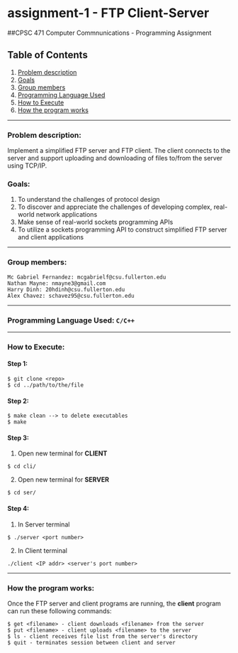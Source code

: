 # assignment-1 - FTP Client-Server
##CPSC 471 Computer Commnunications - Programming Assignment

## Table of Contents
1. [Problem description](#problem-description)
2. [Goals](#goals)
3. [Group members](#group-members)
4. [Programming Language Used](#programming-language-used)
5. [How to Execute](#how-to-execute)
6. [How the program works](#how-the-program-works)
***
### Problem description:
Implement a simplified FTP server and FTP client. The client connects to the server and support uploading and downloading of files to/from the server using TCP/IP.

### Goals:
1. To understand the challenges of protocol design
2. To discover and appreciate the challenges of developing complex, real-world network applications
3. Make sense of real-world sockets programming APIs
4. To utilize a sockets programming API to construct simplified FTP server and client applications

***

### Group members:
```
Mc Gabriel Fernandez: mcgabrielf@csu.fullerton.edu
Nathan Mayne: nmayne3@gmail.com
Harry Dinh: 20hdinh@csu.fullerton.edu
Alex Chavez: schavez95@csu.fullerton.edu
```
***
### Programming Language Used: ```C/C++```

***
### How to Execute:

#### Step 1:
```
$ git clone <repo>
$ cd ../path/to/the/file
```
#### Step 2:
```
$ make clean --> to delete executables
$ make
```
#### Step 3:
1. Open new terminal for **CLIENT**
```
$ cd cli/
```
2. Open new terminal for **SERVER**
```
$ cd ser/
```
#### Step 4:
1. In Server terminal
```
$ ./server <port number>
```
2. In Client terminal
```
./client <IP addr> <server's port number>
```

***
### How the program works:
Once the FTP server and client programs are running, the **client** program can run these following commands:
```
$ get <filename> - client downloads <filename> from the server
$ put <filename> - client uploads <filename> to the server
$ ls - client receives file list from the server's directory
$ quit - terminates session between client and server
```
